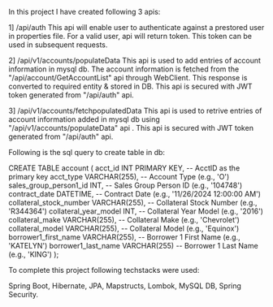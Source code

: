 In this project I have created following 3 apis:

1] /api/auth
  This api will enable user to authenticate against a prestored user in properties file. For a valid user, api will return token.
  This token can be used in subsequent requests.

2] /api/v1/accounts/populateData
  This api is used to add entries of account information in mysql db. 
  The account information is fetched from the "/api/account/GetAccountList" api through WebClient.
  This response is converted to required entity & stored in DB.
  This api is secured with JWT token generated from "/api/auth" api.
  
3] /api/v1/accounts/fetchpopulatedData
   This api is used to retrive entries of account information added in mysql db using "/api/v1/accounts/populateData" api . 
   This api is secured with JWT token generated from "/api/auth" api.

Following is the sql query to create table in db:

 CREATE TABLE account (
    acct_id INT PRIMARY KEY,                   -- AcctID as the primary key
    acct_type VARCHAR(255),                    -- Account Type (e.g., 'O')
    sales_group_person1_id INT,                -- Sales Group Person ID (e.g., '104748')
    contract_date DATETIME,                    -- Contract Date (e.g., '11/26/2024 12:00:00 AM')
    collateral_stock_number VARCHAR(255),      -- Collateral Stock Number (e.g., 'R344364')
    collateral_year_model INT,                 -- Collateral Year Model (e.g., '2016')
    collateral_make VARCHAR(255),              -- Collateral Make (e.g., 'Chevrolet')
    collateral_model VARCHAR(255),             -- Collateral Model (e.g., 'Equinox')
    borrower1_first_name VARCHAR(255),         -- Borrower 1 First Name (e.g., 'KATELYN')
    borrower1_last_name VARCHAR(255)           -- Borrower 1 Last Name (e.g., 'KING')
);

To complete this project following techstacks were used:

Spring Boot,
Hibernate,
JPA,
Mapstructs,
Lombok,
MySQL DB,
Spring Security.

